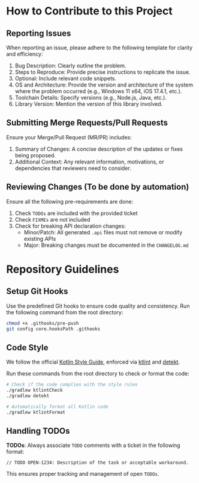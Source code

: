 # How to Contribute to this Project

## Reporting Issues

When reporting an issue, please adhere to the following template for clarity and efficiency:
1. Bug Description: Clearly outline the problem.
2. Steps to Reproduce: Provide precise instructions to replicate the issue.
3. Optional: Include relevant code snippets.
4. OS and Architecture: Provide the version and architecture of the system where the problem occurred (e.g., Windows 11 x64, iOS 17.4.1, etc.).
5. Toolchain Details: Specify versions (e.g., Node.js, Java, etc.).
6. Library Version: Mention the version of this library involved.

## Submitting Merge Requests/Pull Requests

Ensure your Merge/Pull Request (MR/PR) includes:
1. Summary of Changes: A concise description of the updates or fixes being proposed.
2. Additional Context: Any relevant information, motivations, or dependencies that reviewers need to consider.

## Reviewing Changes (To be done by automation)

Ensure all the following pre-requirements are done:
1. Check `TODOs` are included with the provided ticket
2. Check `FIXMEs` are not included
3. Check for breaking API declaration changes:
   - Minor/Patch: All generated `.api` files must not remove or modify existing APIs
   - Major: Breaking changes must be documented in the `CHANGELOG.md`

# Repository Guidelines

## Setup Git Hooks

Use the predefined Git hooks to ensure code quality and consistency. Run the following command from the root directory:

```sh
chmod +x .githooks/pre-push
git config core.hooksPath .githooks
````

## Code Style

We follow the official [Kotlin Style Guide](https://kotlinlang.org/docs/coding-conventions.html), enforced via [ktlint](https://github.com/pinterest/ktlint) and [detekt](https://github.com/detekt/detekt).

Run these commands from the root directory to check or format the code:

```sh
# Check if the code complies with the style rules
./gradlew ktlintCheck
./gradlew detekt

# Automatically format all Kotlin code
./gradlew ktlintFormat
```

## Handling TODOs

**TODOs**: Always associate `TODO` comments with a ticket in the following format:

`// TODO OPEN-1234: Description of the task or acceptable workaround.`

This ensures proper tracking and management of open `TODOs`.